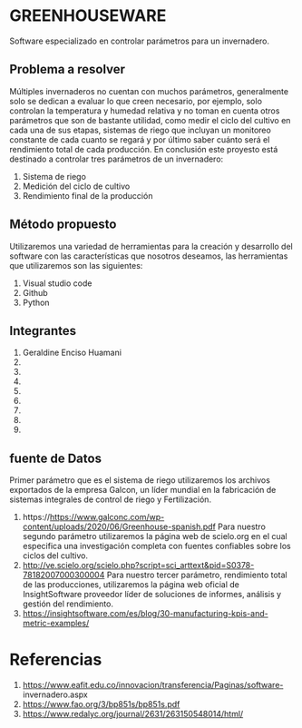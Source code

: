 # GREENHOUSEWARE
Software especializado en controlar parámetros para un invernadero.
## Problema a resolver
Múltiples invernaderos no cuentan con muchos parámetros, generalmente solo se dedican a evaluar lo que creen necesario, por ejemplo, solo controlan la temperatura y humedad relativa y no toman en cuenta otros parámetros que son de bastante utilidad, como medir el ciclo del cultivo en cada una de sus etapas, sistemas de riego que incluyan un monitoreo constante de cada cuanto se regará y por último saber cuánto será el rendimiento total de cada producción. En conclusión este proyesto está destinado a controlar tres parámetros de un invernadero:
1. Sistema de riego
2. Medición del ciclo de cultivo
3. Rendimiento final de la producción
## Método propuesto
Utilizaremos una variedad de herramientas para la creación y desarrollo del software con las características que nosotros deseamos, las herramientas que utilizaremos son las siguientes: 
1. Visual studio code
2. Github
3. Python
## Integrantes
1. Geraldine Enciso Huamani
2. 
3. 
4. 
5. 
6. 
7. 
8. 
9. 
## fuente de Datos
Primer parámetro que es el sistema de riego utilizaremos los archivos exportados de la empresa Galcon, un líder mundial en la fabricación de sistemas integrales de control de riego y Fertilización.
1. https://https://www.galconc.com/wp-content/uploads/2020/06/Greenhouse-spanish.pdf
Para nuestro segundo parámetro utilizaremos la página web de scielo.org en el cual especifica una investigación completa con fuentes confiables sobre los ciclos del cultivo.
2. http://ve.scielo.org/scielo.php?script=sci_arttext&pid=S0378-78182007000300004
Para nuestro tercer parámetro, rendimiento total de las producciones, utilizaremos la página web oficial de InsightSoftware proveedor líder de soluciones de informes, análisis y gestión del rendimiento.
3. https://insightsoftware.com/es/blog/30-manufacturing-kpis-and-metric-examples/
# Referencias
1. https://www.eafit.edu.co/innovacion/transferencia/Paginas/software- invernadero.aspx
2. https://www.fao.org/3/bp851s/bp851s.pdf
3. https://www.redalyc.org/journal/2631/263150548014/html/

